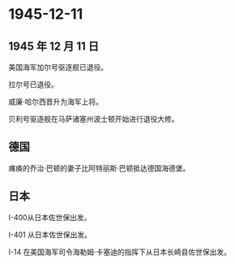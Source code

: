 # 1945-12-11

## 1945 年 12 月 11 日

美国海军加尔号驱逐舰已退役。

拉尔号已退役。

威廉·哈尔西晋升为海军上将。

贝利号驱逐舰在马萨诸塞州波士顿开始进行退役大修。

## 德国

瘫痪的乔治·巴顿的妻子比阿特丽斯·巴顿抵达德国海德堡。

## 日本

I-400从日本佐世保出发。

I-401 从日本佐世保出发。

I-14 在美国海军司令海勒姆·卡塞迪的指挥下从日本长崎县佐世保出发。


